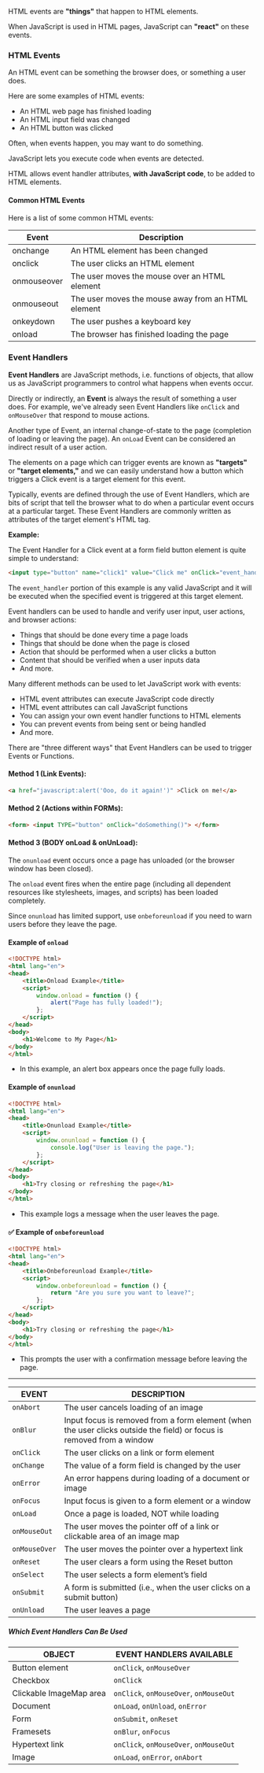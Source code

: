 HTML events are **"things"** that happen to HTML elements.

When JavaScript is used in HTML pages, JavaScript can **"react"** on these events.

### HTML Events

An HTML event can be something the browser does, or something a user does.

Here are some examples of HTML events:

- An HTML web page has finished loading
- An HTML input field was changed
- An HTML button was clicked

Often, when events happen, you may want to do something.

JavaScript lets you execute code when events are detected.

HTML allows event handler attributes, **with JavaScript code**, to be added to HTML elements.

#### Common HTML Events

Here is a list of some common HTML events:

|Event|Description|
|---|---|
|onchange|An HTML element has been changed|
|onclick|The user clicks an HTML element|
|onmouseover|The user moves the mouse over an HTML element|
|onmouseout|The user moves the mouse away from an HTML element|
|onkeydown|The user pushes a keyboard key|
|onload|The browser has finished loading the page|

### Event Handlers

**Event Handlers** are JavaScript methods, i.e. functions of objects, that allow us as JavaScript programmers to control what happens when events occur.

Directly or indirectly, an **Event** is always the result of something a user does. For example, we've already seen Event Handlers like `onClick` and `onMouseOver` that respond to mouse actions. 

Another type of Event, an internal change-of-state to the page (completion of loading or leaving the page). An `onLoad` Event can be considered an indirect result of a user action.

The elements on a page which can trigger events are known as **"targets"** or **"target elements,"** and we can easily understand how a button which triggers a Click event is a target element for this event. 

Typically, events are defined through the use of Event Handlers, which are bits of script that tell the browser what to do when a particular event occurs at a particular target. These Event Handlers are commonly written as attributes of the target element's HTML tag.

**Example:**

The Event Handler for a Click event at a form field button element is quite simple to understand:

```html
<input type="button" name="click1" value="Click me" onClick="event_handler">
```

The `event_handler` portion of this example is any valid JavaScript and it will be executed when the specified event is triggered at this target element.

Event handlers can be used to handle and verify user input, user actions, and browser actions:

- Things that should be done every time a page loads
- Things that should be done when the page is closed
- Action that should be performed when a user clicks a button
- Content that should be verified when a user inputs data
- And more.

Many different methods can be used to let JavaScript work with events:

- HTML event attributes can execute JavaScript code directly
- HTML event attributes can call JavaScript functions
- You can assign your own event handler functions to HTML elements
- You can prevent events from being sent or being handled
- And more.
  
There are "three different ways" that Event Handlers can be used to trigger Events or Functions.


#### Method 1 (Link Events):

```html
<a href="javascript:alert('Ooo, do it again!')" >Click on me!</a>
```

#### Method 2 (Actions within FORMs):

```html
<form> <input TYPE="button" onClick="doSomething()"> </form>
```

#### Method 3 (BODY onLoad & onUnLoad):

The `onunload` event occurs once a page has unloaded (or the browser window has been closed).

The `onload` event fires when the entire page (including all dependent resources like stylesheets, images, and scripts) has been loaded completely.

Since `onunload` has limited support, use `onbeforeunload` if you need to warn users before they leave the page.

#### Example of `onload`

```html
<!DOCTYPE html>
<html lang="en">
<head>
    <title>Onload Example</title>
    <script>
        window.onload = function () {
            alert("Page has fully loaded!");
        };
    </script>
</head>
<body>
    <h1>Welcome to My Page</h1>
</body>
</html>

```

- In this example, an alert box appears once the page fully loads.
  
#### Example of `onunload`

```html
<!DOCTYPE html>
<html lang="en">
<head>
    <title>Onunload Example</title>
    <script>
        window.onunload = function () {
            console.log("User is leaving the page.");
        };
    </script>
</head>
<body>
    <h1>Try closing or refreshing the page</h1>
</body>
</html>

```

- This example logs a message when the user leaves the page.

#### ✅ Example of `onbeforeunload`

```html
<!DOCTYPE html>
<html lang="en">
<head>
    <title>Onbeforeunload Example</title>
    <script>
        window.onbeforeunload = function () {
            return "Are you sure you want to leave?";
        };
    </script>
</head>
<body>
    <h1>Try closing or refreshing the page</h1>
</body>
</html>

```

- This prompts the user with a confirmation message before leaving the page.
  
---

|**EVENT**|**DESCRIPTION**|
|---|---|
|`onAbort`|The user cancels loading of an image|
|`onBlur`|Input focus is removed from a form element (when the user clicks outside the field) or focus is removed from a window|
|`onClick`|The user clicks on a link or form element|
|`onChange`|The value of a form field is changed by the user|
|`onError`|An error happens during loading of a document or image|
|`onFocus`|Input focus is given to a form element or a window|
|`onLoad`|Once a page is loaded, NOT while loading|
|`onMouseOut`|The user moves the pointer off of a link or clickable area of an image map|
|`onMouseOver`|The user moves the pointer over a hypertext link|
|`onReset`|The user clears a form using the Reset button|
|`onSelect`|The user selects a form element’s field|
|`onSubmit`|A form is submitted (i.e., when the user clicks on a submit button)|
|`onUnload`|The user leaves a page|

##### Which Event Handlers Can Be Used

|**OBJECT**|**EVENT HANDLERS AVAILABLE**|
|---|---|
|Button element|`onClick`, `onMouseOver`|
|Checkbox|`onClick`|
|Clickable ImageMap area|`onClick`, `onMouseOver`, `onMouseOut`|
|Document|`onLoad`, `onUnload`, `onError`|
|Form|`onSubmit`, `onReset`|
|Framesets|`onBlur`, `onFocus`|
|Hypertext link|`onClick`, `onMouseOver`, `onMouseOut`|
|Image|`onLoad`, `onError`, `onAbort`|

